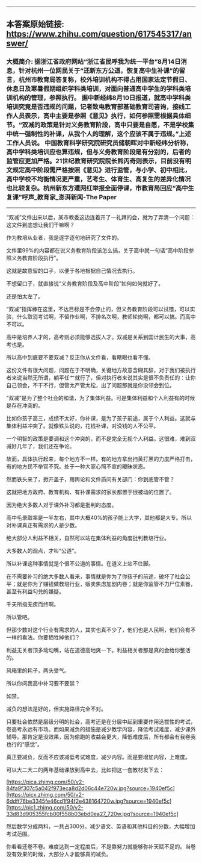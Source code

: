 ----------------------------------------
## 本答案原始链接: https://www.zhihu.com/question/617545317/answer/
### 大概简介: 据浙江省政府网站“浙江省民呼我为统一平台”8月14日消息，针对杭州一位网民关于“还新东方公道，恢复高中生补课”的留言，杭州市教育局答复称，校外培训机构不得占用国家法定节假日、休息日及寒暑假期组织学科类培训，对面向普通高中学生的学科类培训机构的管理，参照执行。 据中新经纬8月10日报道，就高中学科类培训究竟是否违规的问题，记者致电教育部基础教育司咨询，接线工作人员表示，高中主要是参照《意见》执行，如何参照需根据具体细节。“双减的政策是针对义务教育阶段，高中只要是自愿，不是学校集中统一强制性的补课，从我个人的理解，这个应该不属于违规。”上述工作人员说。 中国教育科学研究院研究员储朝晖对中新经纬分析称，高中学科类培训应也算违规，但与义务教育阶段是有分别的，后者的监管应更加严格。21世纪教育研究院院长熊丙奇则表示，目前没有明文规定高中阶段需严格按照《意见》进行监管，与小学、初中相比，高中学校不均衡情况更严重，艺考生、体育生、高复生的差异化情况也比较复杂。杭州新东方遭网红举报全面停课，市教育局回应“高中生复课”呼声_教育家_澎湃新闻-The Paper
----------------------------------------
“双减”文件出来以后，某市教委这边连着开了一礼拜的会，就为了弄清一个问题：这文件到底想让我们干嘛啊？

作为教培从业者，我是逐字逐句地研究了文件的。

文件里99%的内容都在说义务教育阶段该怎么搞，关于高中就一句话“高中阶段参照义务教育阶段执行”。

这就是故意留的口子，以便于各地根据自己情况去执行。

不想留口子，就直接说“义务教育阶段及高中阶段”如何如何就好了。

还是怕太左了。

“双减”指挥棒在这里，不达目标是不会停止的，但义务教育阶段可以试错，可以实验，什么取消考试啊，不留作业啊，不排名次啊，教师轮岗啊，都可以搞。而高中不可以。

高中是培养人才的，高考则必须能够选拔人才。双减是关系到国计民生的大事，高考也是。

所以高中到底要不要双减？反正你从文件看，看瞎眼也看不懂。

这份文件有很大问题，问题在于不明确，关键地方故意含糊其辞，对于我们被执行者来说当然无所谓，躺平任艹就行了，但对执行者来说其实是很不负责任的：让你自己领会，不干不行，但管太严管太松，出了问题那就是你没领会到位。

“双减”是为了整个社会的和谐，为了集体利益。可是集体利益和个人利益有的时候是存在冲突的。

比如你孩子高三，成绩不太好，你补课，是为了孩子前途，属于个人利益。这就与集体利益冲突了。就像铁头说的，花钱补课，对没钱的人不公平。

一个明智的政策是要调和这个冲突的，而不是完全无视个人利益。这很难，难到双减好几年了，我们还在争论。

故而，具体执行起来，每个地方不一样。有的地方拿出扫黄打黑的力度严格打击，有的地方民不举官不究。处于一种大家心照不宣的暧昧状态。

然而铁头来了，掀开盖子，用舆论和文件质问有关部门：你到底管不管？

这就把地方政府、教育机构、有补课需求的家长都置于很被动的位置了。

因为绝大多数人对于课外补习都是批判的态度。

高中毛录取率是一半左右，其中大概40%的孩子能上大学，其他都是大专。所以对补课真正有需求的人是少数。

绝大部分人利益不相关，自然可以站在集体利益的角度批判教培行业。

大多数人的观点，才叫“公道”。

所以补课这种事情就是个很不公道的事情。在道义上站不住脚。

在不需要补习的绝大多数人看来，事情就是你为了你孩子的前途，破坏了社会公平；就是你为了赚钱做教培行业，贩卖焦虑加剧内卷；就是你监管不力尸位素餐，甚至有利益勾兑的嫌疑。

千夫所指无疾而终啊。

所以管吧。

但那少数对这个行业有需求的人，其实也真不少了，他们也是人民啊，他们会有不一样的看法。你要牺牲掉他们？

利益无关者顶多动动嘴，站在道德高地爽一下。利益相关者那是真的会给你整活的。

风箱里的耗子，两头受气。

所以你问我高中补习要不要禁？

如禁。





减负的想法是好的，但实施路径完全不对。

只要社会依然是层级分明的社会，高考还是在分层中起到重要作用选拔性的考试，卷高考永远有市场。而如果减负的措施是减少教学内容，降低考试难度，减少课外辅导。那肯定是没效果，因为偷跑的收益会更大，降低难度后，所有都会有我卷我也行的“感觉”。

真正要减负，反而不应该减低考试难度，减少内容。而是要增加内容，上难度。

可以大二大二的两年基础课放到高中去，比如把这一套教材发下去：

[https://pica.zhimg.com/50/v2-84fa9f307c5a042f973eca8d2d06c44e720w.jpg?source=1940ef5c][https://picx.zhimg.com/50/v2-6ddff76be3345fe46cd1f94f2e438164720w.jpg?source=1940ef5c][https://pic1.zhimg.com/50/v2-33d83d905355fcb00f558b03ebd0ea27_720w.jpg?source=1940ef5c]

然后数学分成两科，一共占300分。减少语文、英语和其他科目的分数，大幅增加考试范围。

你看看还卷不卷。难度达到一定程度后，不是靠努力就能够弥补天赋不足的。当卷没有效果的时候，大部分人才能够真的减负。